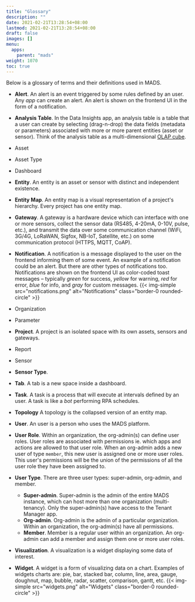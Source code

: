 ```yaml
---
title: "Glossary"
description: ""
date: 2021-02-21T13:28:54+08:00
lastmod: 2021-02-21T13:28:54+08:00
draft: false
images: []
menu:
  apps:
    parent: "mads"
weight: 1070
toc: true
---
```


Below is a glossary of terms and their definitions used in MADS.

* **Alert**. An alert is an event triggered by some rules defined by an user. Any _app_ can create an alert. An alert is shown on the frontend UI in the form of a notification.

* **Analysis Table**. In the Data Insights app, an analysis table is a table that a user can create by selecting (drag-n-drop) the data fields (metadata or parameters) associated with more or more parent entities (asset or sensor). Think of the analysis table as a multi-dimensional [OLAP cube](https://en.wikipedia.org/wiki/OLAP_cube).

* Asset

* Asset Type

* Dashboard

* **Entity**. An entity is an asset or sensor with distinct and independent existence.

* **Entity Map**. An entity map is a visual representation of a project's hierarchy. Every project has one entity map.

* **Gateway**. A gateway is a hardware device which can interface with one or more sensors, collect the sensor data (RS485, 4-20mA, 0-10V, pulse, etc.), and transmit the data over some communication channel (WiFi, 3G/4G, LoRaWAN, Sigfox, NB-IoT, Satellite, etc.) on some communication protocol (HTTPS, MQTT, CoAP).

* **Notification**. A notification is a message displayed to the user on the frontend informing them of some event. An example of a notification could be an alert. But there are other types of notifications too. Notifications are shown on the frontend UI as color-coded toast messages – typically _green_ for success, _yellow_ for warning, _red_ for error, _blue_ for info, and _gray_ for custom messages.
{{< img-simple src="notifications.png" alt="Notifications" class="border-0 rounded-circle" >}}

* Organization

* Parameter

* **Project**. A project is an isolated space with its own assets, sensors and gateways.

* Report

* Sensor

* **Sensor Type**.

* **Tab**. A tab is a new space inside a dashboard.

* **Task**. A task is a process that will execute at intervals defined by an user. A task is like a _bot_ performing RPA schedules.

* **Topology** A topology is the collapsed version of an entity map.

* **User**. An user is a person who uses the MADS platform.

* **User Role**. Within an organization, the org-admin(s) can define user roles. User roles are associated with permissions ie. which apps and actions are allowed to that user role. When an org-admin adds a new user of type `member`, this new user is assigned one or more user roles. This user's permissions will be the union of the permissions of all the user role they have been assigned to.

* **User Type**. There are three user types: super-admin, org-admin, and member.

	* **Super-admin**. Super-admin is the admin of the entire MADS instance, which can host more than one organization (multi-tenancy). Only the super-admin(s) have access to the Tenant Manager app.
	* **Org-admin**. Org-admin is the admin of a particular organization. Within an organization, the org-admin(s) have all permissions.
	* **Member**. Member is a regular user within an organization. An org-admin can add a member and assign them one or more user roles.

* **Visualization**. A visualization is a widget displaying some data of interest.

* **Widget**. A widget is a form of visualizing data on a chart. Examples of widgets charts are: pie, bar, stacked bar, column, line, area, gauge, doughnut, map, bubble, radar, scatter, comparison, gantt, etc.
{{< img-simple src="widgets.png" alt="Widgets" class="border-0 rounded-circle" >}}
